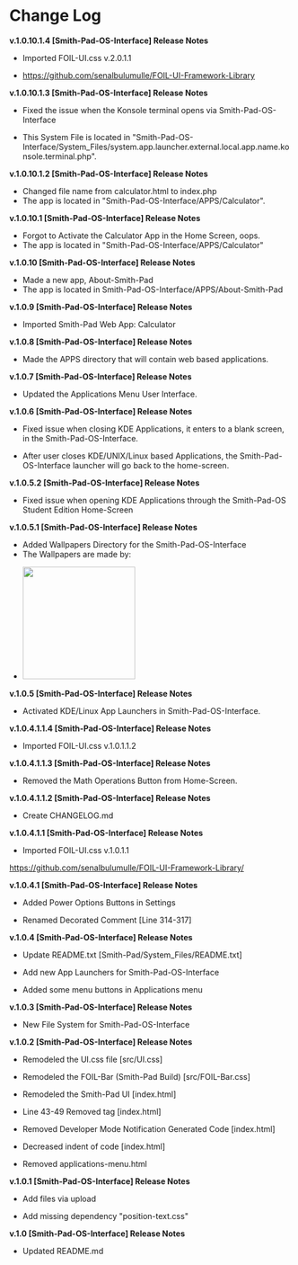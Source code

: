 # Change Log
**v.1.0.10.1.4 [Smith-Pad-OS-Interface] Release Notes**
*  Imported FOIL-UI.css v.2.0.1.1

*  https://github.com/senalbulumulle/FOIL-UI-Framework-Library







**v.1.0.10.1.3 [Smith-Pad-OS-Interface] Release Notes**
* Fixed the issue when the Konsole terminal opens via Smith-Pad-OS-Interface

* This System File is located in "Smith-Pad-OS-Interface/System_Files/system.app.launcher.external.local.app.name.konsole.terminal.php".





**v.1.0.10.1.2 [Smith-Pad-OS-Interface] Release Notes**
* Changed file name from calculator.html to index.php
* The app is located in "Smith-Pad-OS-Interface/APPS/Calculator".





**v.1.0.10.1 [Smith-Pad-OS-Interface] Release Notes**
* Forgot to Activate the Calculator App in the Home Screen, oops. 
* The app is located in "Smith-Pad-OS-Interface/APPS/Calculator"




**v.1.0.10 [Smith-Pad-OS-Interface] Release Notes**
* Made a new app, About-Smith-Pad
* The app is located in Smith-Pad-OS-Interface/APPS/About-Smith-Pad



**v.1.0.9 [Smith-Pad-OS-Interface] Release Notes**
* Imported Smith-Pad Web App: Calculator 



**v.1.0.8 [Smith-Pad-OS-Interface] Release Notes**
* Made the APPS directory that will contain web based applications. 

**v.1.0.7 [Smith-Pad-OS-Interface] Release Notes**
* Updated the Applications Menu User Interface.



**v.1.0.6 [Smith-Pad-OS-Interface] Release Notes**
* Fixed issue when closing KDE Applications, it enters to a blank screen, in the 
  Smith-Pad-OS-Interface. 

* After user closes KDE/UNIX/Linux based Applications, the Smith-Pad-OS-Interface 
  launcher will go back to the home-screen. 



**v.1.0.5.2 [Smith-Pad-OS-Interface] Release Notes**
* Fixed issue when opening KDE Applications through the Smith-Pad-OS Student Edition Home-Screen

**v.1.0.5.1 [Smith-Pad-OS-Interface] Release Notes**
* Added Wallpapers Directory for the Smith-Pad-OS-Interface
* The Wallpapers are made by: 
- <img src="https://avatars.githubusercontent.com/u/39766555?s=400&u=63bcaad499e6d2ecade5c2c982bcf97356821655&v=4" height="200px" width="200px"></img>


**v.1.0.5 [Smith-Pad-OS-Interface] Release Notes**
* Activated KDE/Linux App Launchers in Smith-Pad-OS-Interface.


**v.1.0.4.1.1.4 [Smith-Pad-OS-Interface] Release Notes**
* Imported FOIL-UI.css v.1.0.1.1.2



**v.1.0.4.1.1.3 [Smith-Pad-OS-Interface] Release Notes**
* Removed the Math Operations Button from Home-Screen.




**v.1.0.4.1.1.2 [Smith-Pad-OS-Interface] Release Notes**

* Create CHANGELOG.md







**v.1.0.4.1.1 [Smith-Pad-OS-Interface] Release Notes**




* Imported FOIL-UI.css v.1.0.1.1

https://github.com/senalbulumulle/FOIL-UI-Framework-Library/














**v.1.0.4.1 [Smith-Pad-OS-Interface] Release Notes**




* Added Power Options Buttons in Settings 

* Renamed Decorated Comment [Line 314-317]











**v.1.0.4 [Smith-Pad-OS-Interface] Release Notes**




* Update README.txt [Smith-Pad/System_Files/README.txt]

* Add new App Launchers for Smith-Pad-OS-Interface

* Added some menu buttons in Applications menu 

















**v.1.0.3 [Smith-Pad-OS-Interface] Release Notes**


* New File System for Smith-Pad-OS-Interface 












**v.1.0.2 [Smith-Pad-OS-Interface] Release Notes**


* Remodeled the UI.css file [src/UI.css]

* Remodeled the FOIL-Bar (Smith-Pad Build) [src/FOIL-Bar.css]

* Remodeled the Smith-Pad UI [index.html]

* Line 43-49 Removed <settings> tag [index.html]

* Removed Developer Mode Notification Generated Code [index.html]

* Decreased indent of code [index.html]

* Removed applications-menu.html










**v.1.0.1 [Smith-Pad-OS-Interface] Release Notes**

* Add files via upload

* Add missing dependency "position-text.css"








**v.1.0 [Smith-Pad-OS-Interface] Release Notes**

* Updated README.md
